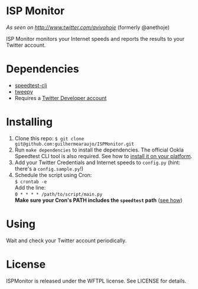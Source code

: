 # ISP Monitor
_As seen on http://www.twitter.com/avivohoje_ (formerly @anethoje)

ISP Monitor monitors your Internet speeds and reports the results to your Twitter account.

# Dependencies
* [speedtest-cli](https://github.com/sivel/speedtest-cli)
* [tweepy](https://github.com/tweepy/tweepy)
* Requires a [Twitter Developer account](http://developer.twitter.com)

# Installing
1. Clone this repo: `$ git clone git@github.com:guilhermearaujo/ISPMonitor.git`
2. Run `make dependencies` to install the dependencies. The official Ookla Speedtest CLI tool is also required. See how to [install it on your platform](https://www.speedtest.net/apps/cli).
3. Add your Twitter Credentials and Internet speeds to `config.py` (hint: there's a `config.sample.py`!)
4. Schedule the script using Cron:  
  `$ crontab -e`  
  Add the line:  
  `0 * * * * /path/to/script/main.py`  
**Make sure your Cron's PATH includes the `speedtest` path** ([see how](http://stackoverflow.com/a/2409369/1262783))

# Using
Wait and check your Twitter account periodically.

# License

ISPMonitor is released under the WFTPL license. See LICENSE for details.
